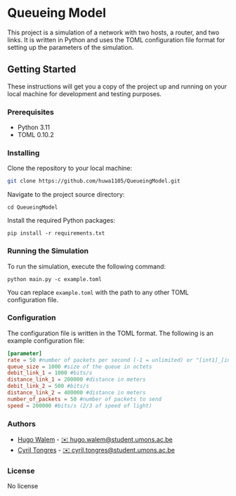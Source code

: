 # Queueing Model

This project is a simulation of a network with two hosts, a router, and two links. It is written in Python and uses the TOML configuration file format for setting up the parameters of the simulation.

## Getting Started

These instructions will get you a copy of the project up and running on your local machine for development and testing purposes.

### Prerequisites

- Python 3.11
- TOML 0.10.2

### Installing

Clone the repository to your local machine:

```bash
git clone https://github.com/huwa1105/QueueingModel.git
```

Navigate to the project source directory:

```
cd QueueingModel
```

Install the required Python packages:

```
pip install -r requirements.txt
```

### Running the Simulation
To run the simulation, execute the following command:

```
python main.py -c example.toml
```

You can replace `example.toml` with the path to any other TOML configuration file.

### Configuration
The configuration file is written in the TOML format. The following is an example configuration file:

```toml
[parameter]
rate = 50 #number of packets per second (-1 = unlimited) or "[int1]_[int2]" for burst of int1 packets every int2 seconds
queue_size = 1000 #size of the queue in octets
debit_link_1 = 1000 #bits/s
distance_link_1 = 200000 #distance in meters
debit_link_2 = 500 #bits/s
distance_link_2 = 400000 #distance in meters
number_of_packets = 50 #number of packets to send
speed = 200000 #bits/s (2/3 of speed of light)
```

### Authors
- [Hugo Walem](https://moodle.umons.ac.be/user/view.php?id=57125&course=176) - [✉️ hugo.walem@student.umons.ac.be](mailto:hugo.walem@student.umons.ac.be)
- [Cyril Tongres](https://moodle.umons.ac.be/user/view.php?id=55192&course=176) - [✉️ cyril.tongres@student.umons.ac.be](mailto:cyril.tongres@student.umons.ac.be)

### License
No license
